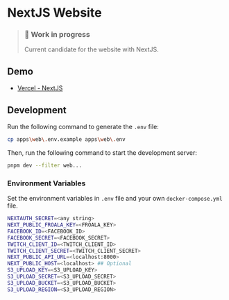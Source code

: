 # NextJS Website

> ### 👷 Work in progress
>
> Current candidate for the website with NextJS.

## Demo

- [Vercel - NextJS](https://league-funny.vercel.app)

## Development

Run the following command to generate the `.env` file:

```bash
cp apps\web\.env.example apps\web\.env
```

Then, run the following command to start the development server:

```bash
pnpm dev --filter web...
```
### Environment Variables

Set the environment variables in `.env` file and your own `docker-compose.yml` file.

```bash
NEXTAUTH_SECRET=<any string>
NEXT_PUBLIC_FROALA_KEY=<FROALA_KEY>
FACEBOOK_ID=<FACEBOOK_ID>
FACEBOOK_SECRET=<FACEBOOK_SECRET>
TWITCH_CLIENT_ID=<TWITCH_CLIENT_ID>
TWITCH_CLIENT_SECRET=<TWITCH_CLIENT_SECRET>
NEXT_PUBLIC_API_URL=<localhost:8000>
NEXT_PUBLIC_HOST=<localhost> ## Optional
S3_UPLOAD_KEY=<S3_UPLOAD_KEY>
S3_UPLOAD_SECRET=<S3_UPLOAD_SECRET>
S3_UPLOAD_BUCKET=<S3_UPLOAD_BUCKET>
S3_UPLOAD_REGION=<S3_UPLOAD_REGION>
```
